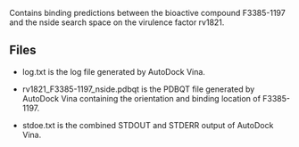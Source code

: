 Contains binding predictions between the bioactive compound F3385-1197 and the nside search space on the virulence factor rv1821.

## Files

- log.txt is the log file generated by AutoDock Vina.

- rv1821_F3385-1197_nside.pdbqt is the PDBQT file generated by AutoDock Vina containing the orientation and binding location of F3385-1197.

- stdoe.txt is the combined STDOUT and STDERR output of AutoDock Vina.

